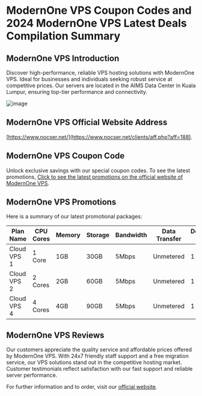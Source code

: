# ModernOne VPS Coupon Codes and 2024 ModernOne VPS Latest Deals Compilation Summary

## ModernOne VPS Introduction

Discover high-performance, reliable VPS hosting solutions with ModernOne VPS. Ideal for businesses and individuals seeking robust service at competitive prices. Our servers are located in the AIMS Data Center in Kuala Lumpur, ensuring top-tier performance and connectivity.

![image](https://github.com/karlfinberg31/ModernOne/assets/167734682/c090ea49-7130-4cf8-8ac8-e8a6ce9b5a98)

## ModernOne VPS Official Website Address

[https://www.nocser.net/](https://www.nocser.net/clients/aff.php?aff=188).

## ModernOne VPS Coupon Code

Unlock exclusive savings with our special coupon codes. To see the latest promotions, [Click to see the latest promotions on the official website of ModernOne VPS](https://www.nocser.net/clients/aff.php?aff=188).

## ModernOne VPS Promotions

Here is a summary of our latest promotional packages:

| Plan Name   | CPU Cores | Memory | Storage | Bandwidth | Data Transfer | Dedicated IP | Setup Fee | Price   |
|-------------|-----------|--------|---------|-----------|---------------|--------------|-----------|---------|
| Cloud VPS 1 | 1 Core    | 1GB    | 30GB    | 5Mbps     | Unmetered     | 1            | Free      | $5/month|
| Cloud VPS 2 | 2 Cores   | 2GB    | 60GB    | 5Mbps     | Unmetered     | 1            | Free      | $10/month|
| Cloud VPS 4 | 4 Cores   | 4GB    | 90GB    | 5Mbps     | Unmetered     | 1            | Free      | $20/month|

## ModernOne VPS Reviews

Our customers appreciate the quality service and affordable prices offered by ModernOne VPS. With 24x7 friendly staff support and a free migration service, our VPS solutions stand out in the competitive hosting market. Customer testimonials reflect satisfaction with our fast support and reliable server performance.

For further information and to order, visit our [official website](https://www.nocser.net/clients/aff.php?aff=188).
